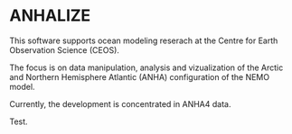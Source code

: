 # ANHALIZE

This software supports ocean modeling reserach at the Centre for Earth Observation Science (CEOS). 

The focus is on data manipulation, analysis and vizualization of the Arctic and Northern Hemisphere Atlantic (ANHA) configuration of the NEMO model. 

Currently, the development is concentrated in ANHA4 data. 


Test. 
